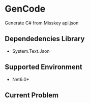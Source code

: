 # GenCode

Generate C# from Misskey api.json

## Dependedencies Library

* System.Text.Json

## Supported Environment

* Net6.0+

## Current Problem
